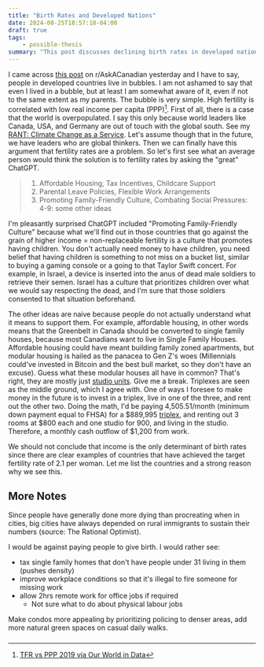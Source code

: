 ```yaml
---
title: "Birth Rates and Developed Nations"
date: 2024-08-25T18:57:18-04:00
draft: true
tags:
    - possible-thesis
summary: "This post discusses declining birth rates in developed nations, arguing that high fertility correlates with low real income, but culture is also key, citing Israel as an example. It critiques common solutions like affordable housing (often resulting in studios, not family units) and suggests policies like taxing single-family homes without young residents, improving workplace conditions, and making condos more appealing to genuinely address fertility."
---
```


I came across [this post](https://www.reddit.com/r/AskACanadian/comments/1eypxcp/if_canada_wants_to_increase_the_population_then/) on r/AskACanadian yesterday and I have to say, people in developed countries live in bubbles. I am not ashamed to say that even I lived in a bubble, but at least I am somewhat aware of it, even if not to the same extent as my parents. The bubble is very simple. High fertility is correlated with low real income per capita (PPP)[^1]. First of all, there is a case that the world is overpopulated. I say this only because world leaders like Canada, USA, and Germany are out of touch with the global south. See my [RANT: Climate Change as a Service](/posts/climate-change-as-a-service). Let's assume though that in the future, we have leaders who are global thinkers. Then we can finally have this argument that fertility rates are a problem. So let's first see what an average person would think the solution is to fertility rates by asking the "great" ChatGPT.

> 1. Affordable Housing, Tax Incentives, Childcare Support
> 2. Parental Leave Policies, Flexible Work Arrangements
> 3. Promoting Family-Friendly Culture, Combating Social Pressures:
> 4-9: some other ideas

I'm pleasantly surprised ChatGPT included "Promoting Family-Friendly Culture" because what we'll find out in those countries that go against the grain of higher income = non-replaceable fertility is a culture that promotes having children. You don't actually need money to have children, you need belief that having children is something to not miss on a bucket list, similar to buying a gaming console or a going to that Taylor Swift concert. For example, in Israel, a device is inserted into the anus of dead male soldiers to retrieve their semen. Israel has a culture that prioritizes children over what we would say respecting the dead, and I'm sure that those soldiers consented to that situation beforehand.

The other ideas are naive because people do not actually understand what it means to support them. For example, affordable housing, in other words means that the Greenbelt in Canada should be converted to single family houses, because most Canadians want to live in Single Family Houses. Affordable housing could have meant building family zoned apartments, but modular housing is hailed as the panacea to Gen Z's woes (Millennials could've invested in Bitcoin and the best bull market, so they don't have an excuse). Guess what these modular houses all have in common? That's right, they are mostly just [studio units](https://www.toronto.ca/community-people/housing-shelter/affordable-housing-developments/modular-housing-initiative/). Give me a break. Triplexes are seen as the middle ground, which I agree with. One of ways I foresee to make money in the future is to invest in a triplex, live in one of the three, and rent out the other two. Doing the math, I'd be paying 4,505.51/month (minimum down payment equal to FHSA) for a $889,995 [triplex](https://www.realtor.ca/real-estate/27226833/211-raglan-road-kingston), and renting out 3 rooms at $800 each and one studio for 900, and living in the studio. Therefore, a monthly cash outflow of $1,200 from work.

We should not conclude that income is the only determinant of birth rates since there are clear examples of countries that have achieved the target fertility rate of 2.1 per woman. Let me list the countries and a strong reason why we see this.

## More Notes

Since people have generally done more dying than procreating when in cities, big cities have always depended on rural immigrants to sustain their numbers (source: The Rational Optimist).

I would be against paying people to give birth. I would rather see:

- tax single family homes that don't have people under 31 living in them (pushes density)
- improve workplace conditions so that it's illegal to fire someone for missing work
- allow 2hrs remote work for office jobs if required
  - Not sure what to do about physical labour jobs

Make condos more appealing by prioritizing policing to denser areas, add more natural green spaces on casual daily walks.

###

[^1]: [TFR vs PPP 2019 via Our World in Data](https://ourworldindata.org/grapher/children-per-woman-fertility-rate-vs-level-of-prosperity)
